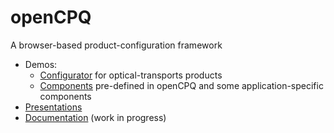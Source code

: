 # openCPQ
A browser-based product-configuration framework

- Demos:
  - [Configurator](http://opencpq.webxcerpt.com/examples/optical-transport/)
	for optical-transports products 
  - [Components](http://opencpq.webxcerpt.com/examples/components/)
    pre-defined in openCPQ and some application-specific components
- [Presentations](doc/presentations/README.md)
- [Documentation](http://webxcerpt.github.io/openCPQ/) (work in progress)
